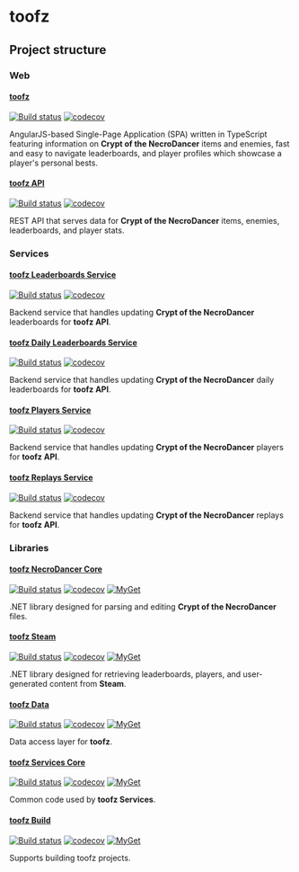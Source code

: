 # toofz

## Project structure

### Web

#### [toofz](https://github.com/leonard-thieu/crypt.toofz.com)

[![Build status](https://ci.appveyor.com/api/projects/status/83e8eikypiri2lhi/branch/master?svg=true)](https://ci.appveyor.com/project/leonard-thieu/toofz-necrodancer-webclient/branch/master)
[![codecov](https://codecov.io/gh/leonard-thieu/crypt.toofz.com/branch/master/graph/badge.svg)](https://codecov.io/gh/leonard-thieu/crypt.toofz.com)

AngularJS-based Single-Page Application (SPA) written in TypeScript featuring information on  **Crypt of the NecroDancer** items and enemies, fast and easy to navigate leaderboards, and player profiles which showcase a player's personal bests.

#### [toofz API](https://github.com/leonard-thieu/api.toofz.com)

[![Build status](https://ci.appveyor.com/api/projects/status/2en9f6hcf72ujm9y/branch/master?svg=true)](https://ci.appveyor.com/project/leonard-thieu/toofz-necrodancer-web-api/branch/master) 
[![codecov](https://codecov.io/gh/leonard-thieu/api.toofz.com/branch/master/graph/badge.svg)](https://codecov.io/gh/leonard-thieu/api.toofz.com)

REST API that serves data for **Crypt of the NecroDancer** items, enemies, leaderboards, and player stats.

### Services

#### [toofz Leaderboards Service](https://github.com/leonard-thieu/leaderboards-service)

[![Build status](https://ci.appveyor.com/api/projects/status/77fd6okl8bc2ulkb/branch/master?svg=true)](https://ci.appveyor.com/project/leonard-thieu/leaderboards-service/branch/master)
[![codecov](https://codecov.io/gh/leonard-thieu/leaderboards-service/branch/master/graph/badge.svg)](https://codecov.io/gh/leonard-thieu/leaderboards-service)

Backend service that handles updating **Crypt of the NecroDancer** leaderboards for **toofz API**.

#### [toofz Daily Leaderboards Service](https://github.com/leonard-thieu/daily-leaderboards-service)

[![Build status](https://ci.appveyor.com/api/projects/status/s3rywctxr63pwc26/branch/master?svg=true)](https://ci.appveyor.com/project/leonard-thieu/daily-leaderboards-service/branch/master)
[![codecov](https://codecov.io/gh/leonard-thieu/daily-leaderboards-service/branch/master/graph/badge.svg)](https://codecov.io/gh/leonard-thieu/daily-leaderboards-service)

Backend service that handles updating **Crypt of the NecroDancer** daily leaderboards for **toofz API**.

#### [toofz Players Service](https://github.com/leonard-thieu/players-service)

[![Build status](https://ci.appveyor.com/api/projects/status/3udoy27b6tetostp/branch/master?svg=true)](https://ci.appveyor.com/project/leonard-thieu/players-service/branch/master)
[![codecov](https://codecov.io/gh/leonard-thieu/players-service/branch/master/graph/badge.svg)](https://codecov.io/gh/leonard-thieu/players-service)

Backend service that handles updating **Crypt of the NecroDancer** players for **toofz API**.

#### [toofz Replays Service](https://github.com/leonard-thieu/replays-service)

[![Build status](https://ci.appveyor.com/api/projects/status/xeoko709p63qf3jb/branch/master?svg=true)](https://ci.appveyor.com/project/leonard-thieu/replays-service/branch/master)
[![codecov](https://codecov.io/gh/leonard-thieu/replays-service/branch/master/graph/badge.svg)](https://codecov.io/gh/leonard-thieu/replays-service)

Backend service that handles updating **Crypt of the NecroDancer** replays for **toofz API**.

### Libraries

#### [toofz NecroDancer Core](https://github.com/leonard-thieu/toofz-necrodancer-core)

[![Build status](https://ci.appveyor.com/api/projects/status/de1vj801al1krlfa/branch/master?svg=true)](https://ci.appveyor.com/project/leonard-thieu/toofz-necrodancer-core/branch/master)
[![codecov](https://codecov.io/gh/leonard-thieu/toofz-necrodancer-core/branch/master/graph/badge.svg)](https://codecov.io/gh/leonard-thieu/toofz-necrodancer-core)
[![MyGet](https://img.shields.io/myget/toofz/v/toofz.NecroDancer.svg)](https://www.myget.org/feed/toofz/package/nuget/toofz.NecroDancer)

.NET library designed for parsing and editing **Crypt of the NecroDancer** files.

#### [toofz Steam](https://github.com/leonard-thieu/toofz-steam)

[![Build status](https://ci.appveyor.com/api/projects/status/fhfu870220jgfm3l/branch/master?svg=true)](https://ci.appveyor.com/project/leonard-thieu/toofz-necrodancer-leaderboards/branch/master)
[![codecov](https://codecov.io/gh/leonard-thieu/toofz-steam/branch/master/graph/badge.svg)](https://codecov.io/gh/leonard-thieu/toofz-steam)
[![MyGet](https://img.shields.io/myget/toofz/v/toofz.Steam.svg)](https://www.myget.org/feed/toofz/package/nuget/toofz.Steam)

.NET library designed for retrieving leaderboards, players, and user-generated content from **Steam**.

#### [toofz Data](https://github.com/leonard-thieu/toofz-data)

[![Build status](https://ci.appveyor.com/api/projects/status/cowbksjnikl2928m/branch/master?svg=true)](https://ci.appveyor.com/project/leonard-thieu/toofz-necrodancer-entityframework/branch/master)
[![codecov](https://codecov.io/gh/leonard-thieu/toofz-data/branch/master/graph/badge.svg)](https://codecov.io/gh/leonard-thieu/toofz-data)
[![MyGet](https://img.shields.io/myget/toofz/v/toofz.Data.svg)](https://www.myget.org/feed/toofz/package/nuget/toofz.Data)

Data access layer for **toofz**.

#### [toofz Services Core](https://github.com/leonard-thieu/toofz-services-core)

[![Build status](https://ci.appveyor.com/api/projects/status/ra5o1lcdc1hh3e29?svg=true)](https://ci.appveyor.com/project/leonard-thieu/toofz-necrodancer-leaderboards-services-common)
[![codecov](https://codecov.io/gh/leonard-thieu/toofz-services-core/branch/master/graph/badge.svg)](https://codecov.io/gh/leonard-thieu/toofz-services-core)
[![MyGet](https://img.shields.io/myget/toofz/v/toofz.Services.svg)](https://www.myget.org/feed/toofz/package/nuget/toofz.Services)

Common code used by **toofz Services**.

#### [toofz Build](https://github.com/leonard-thieu/toofz-build)

[![Build status](https://ci.appveyor.com/api/projects/status/1ykql6v9dm8l9jfl/branch/master?svg=true)](https://ci.appveyor.com/project/leonard-thieu/toofz-build/branch/master)
[![codecov](https://codecov.io/gh/leonard-thieu/toofz-build/branch/master/graph/badge.svg)](https://codecov.io/gh/leonard-thieu/toofz-build)
[![MyGet](https://img.shields.io/myget/toofz/v/toofz.Build.svg)](https://www.myget.org/feed/toofz/package/nuget/toofz.Build)

Supports building toofz projects.
